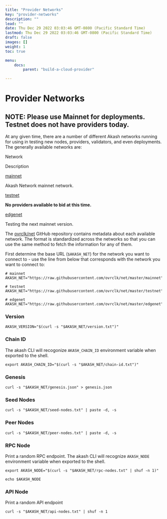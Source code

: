 ```yaml
---
title: "Provider Networks"
key: "provider-networks"
description: ""
lead: ""
date: Thu Dec 29 2022 03:03:46 GMT-0800 (Pacific Standard Time)
lastmod: Thu Dec 29 2022 03:03:46 GMT-0800 (Pacific Standard Time)
draft: false
images: []
weight: 1
toc: true

menu:
    docs:
        parent: "build-a-cloud-provider"

---
```

Provider Networks
=================

NOTE: Please use Mainnet for deployments. Testnet does not have providers today.
--------------------------------------------------------------------------------

At any given time, there are a number of different Akash networks running for using in testing new nodes, providers, validators, and even deployments. The generally available networks are:

Network

Description

[mainnet](https://github.com/ovrclk/net/tree/master/mainnet)

Akash Network mainnet network.

[testnet](https://github.com/ovrclk/net/tree/master/testnet)

**No providers available to bid at this time.**

[edgenet](https://github.com/ovrclk/net/tree/master/edgenet)

Testing the next mainnet version.

The [ovrclk/net](https://github.com/ovrclk/net) GitHub repository contains metadata about each available network. The format is standardized across the networks so that you can use the same method to fetch the information for any of them.

First determine the base URL (`$AKASH_NET`) for the network you want to connect to - use the line from below that corresponds with the network you want to connect to:

    # mainnet
    AKASH_NET="https://raw.githubusercontent.com/ovrclk/net/master/mainnet"
    
    # testnet
    AKASH_NET="https://raw.githubusercontent.com/ovrclk/net/master/testnet"
    
    # edgenet
    AKASH_NET="https://raw.githubusercontent.com/ovrclk/net/master/edgenet"
    

### Version

    AKASH_VERSION="$(curl -s "$AKASH_NET/version.txt")"
    

### Chain ID

The akash CLI will recogonize `AKASH_CHAIN_ID` environment variable when exported to the shell.

    export AKASH_CHAIN_ID="$(curl -s "$AKASH_NET/chain-id.txt")"
    

### Genesis

    curl -s "$AKASH_NET/genesis.json" > genesis.json
    

### Seed Nodes

    curl -s "$AKASH_NET/seed-nodes.txt" | paste -d, -s
    

### Peer Nodes

    curl -s "$AKASH_NET/peer-nodes.txt" | paste -d, -s
    

### RPC Node

Print a random RPC endpoint. The akash CLI will recognize `AKASH_NODE` environment variable when exported to the shell.

    export AKASH_NODE="$(curl -s "$AKASH_NET/rpc-nodes.txt" | shuf -n 1)"
    
    echo $AKASH_NODE
    

### API Node

Print a random API endpoint

    curl -s "$AKASH_NET/api-nodes.txt" | shuf -n 1